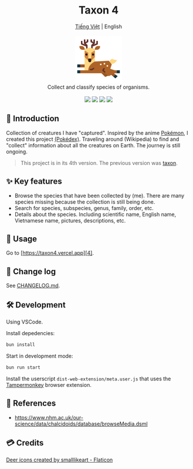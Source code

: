 <h1 align="center">Taxon 4</h1>

<p align="center">
	<a href="./README.md">Tiếng Việt</a>
	|
	<span>English</span>
	<br>
	<br>
	<img src="./public/assets/images/logo.png" height="128">
	<br>
	Collect and classify species of organisms.
	<br>
	<br>
	<img src="https://img.shields.io/github/package-json/v/tientq64/taxon4?label=Version&color=0284c7">
	<img src="https://img.shields.io/github/deployments/tientq64/taxon4/production?label=Deployment&color=f43f5e">
	<img src="https://img.shields.io/github/size/tientq64/taxon4/public/data/data.taxon4?label=Data&color=059669">
	<img src="https://img.shields.io/website?label=Website&url=https://taxon4.vercel.app&up_color=65a30d&down_color=f43f5e">
</p>

## 📰 Introduction

Collection of creatures I have "captured". Inspired by the anime [Pokémon][1], I created this project [(Pokédex)][2]. Traveling around (Wikipedia) to find and "collect" information about all the creatures on Earth. The journey is still ongoing.

> This project is in its 4th version. The previous version was [taxon][3].

## ✨ Key features

-   Browse the species that have been collected by (me). There are many species missing because the collection is still being done.
-   Search for species, subspecies, genus, family, order, etc.
-   Details about the species. Including scientific name, English name, Vietnamese name, pictures, descriptions, etc.

## 🤳 Usage

Go to [https://taxon4.vercel.app][4].

## 📑 Change log

See [CHANGELOG.md][5].

## 🛠️ Development

Using VSCode.

Install depedencies:
```bash
bun install
```

Start in development mode:
```bash
bun run start
```

Install the userscript `dist-web-extension/meta.user.js` that uses the [Tampermonkey][6] browser extension.

## 📂 References

-   https://www.nhm.ac.uk/our-science/data/chalcidoids/database/browseMedia.dsml

## 💳 Credits

<a href="https://www.flaticon.com/free-icons/deer" title="deer icons">Deer icons created by smalllikeart - Flaticon</a>

[1]: https://en.wikipedia.org/wiki/Pok%C3%A9mon
[2]: https://en.wikipedia.org/wiki/Gameplay_of_Pok%C3%A9mon#Pok%C3%A9dex
[3]: https://github.com/tientq64/taxon
[4]: https://taxon4.vercel.app/
[5]: ./CHANGELOG.md
[6]: https://www.tampermonkey.net/
